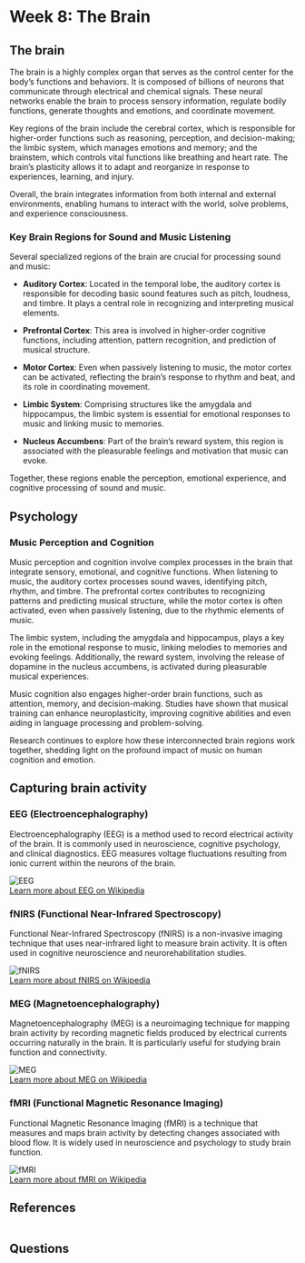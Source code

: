 # Week 8: The Brain


## The brain

The brain is a highly complex organ that serves as the control center for the body’s functions and behaviors. It is composed of billions of neurons that communicate through electrical and chemical signals. These neural networks enable the brain to process sensory information, regulate bodily functions, generate thoughts and emotions, and coordinate movement.

Key regions of the brain include the cerebral cortex, which is responsible for higher-order functions such as reasoning, perception, and decision-making; the limbic system, which manages emotions and memory; and the brainstem, which controls vital functions like breathing and heart rate. The brain’s plasticity allows it to adapt and reorganize in response to experiences, learning, and injury.

Overall, the brain integrates information from both internal and external environments, enabling humans to interact with the world, solve problems, and experience consciousness.

### Key Brain Regions for Sound and Music Listening

Several specialized regions of the brain are crucial for processing sound and music:

- **Auditory Cortex**: Located in the temporal lobe, the auditory cortex is responsible for decoding basic sound features such as pitch, loudness, and timbre. It plays a central role in recognizing and interpreting musical elements.

- **Prefrontal Cortex**: This area is involved in higher-order cognitive functions, including attention, pattern recognition, and prediction of musical structure.

- **Motor Cortex**: Even when passively listening to music, the motor cortex can be activated, reflecting the brain’s response to rhythm and beat, and its role in coordinating movement.

- **Limbic System**: Comprising structures like the amygdala and hippocampus, the limbic system is essential for emotional responses to music and linking music to memories.

- **Nucleus Accumbens**: Part of the brain’s reward system, this region is associated with the pleasurable feelings and motivation that music can evoke.

Together, these regions enable the perception, emotional experience, and cognitive processing of sound and music.

## Psychology

### Music Perception and Cognition

Music perception and cognition involve complex processes in the brain that integrate sensory, emotional, and cognitive functions. When listening to music, the auditory cortex processes sound waves, identifying pitch, rhythm, and timbre. The prefrontal cortex contributes to recognizing patterns and predicting musical structure, while the motor cortex is often activated, even when passively listening, due to the rhythmic elements of music.

The limbic system, including the amygdala and hippocampus, plays a key role in the emotional response to music, linking melodies to memories and evoking feelings. Additionally, the reward system, involving the release of dopamine in the nucleus accumbens, is activated during pleasurable musical experiences.

Music cognition also engages higher-order brain functions, such as attention, memory, and decision-making. Studies have shown that musical training can enhance neuroplasticity, improving cognitive abilities and even aiding in language processing and problem-solving.

Research continues to explore how these interconnected brain regions work together, shedding light on the profound impact of music on human cognition and emotion.


## Capturing brain activity

### EEG (Electroencephalography)

Electroencephalography (EEG) is a method used to record electrical activity of the brain. It is commonly used in neuroscience, cognitive psychology, and clinical diagnostics. EEG measures voltage fluctuations resulting from ionic current within the neurons of the brain.


![EEG](https://upload.wikimedia.org/wikipedia/commons/3/39/EEG_recording.jpg)  
[Learn more about EEG on Wikipedia](https://en.wikipedia.org/wiki/Electroencephalography)


### fNIRS (Functional Near-Infrared Spectroscopy)

Functional Near-Infrared Spectroscopy (fNIRS) is a non-invasive imaging technique that uses near-infrared light to measure brain activity. It is often used in cognitive neuroscience and neurorehabilitation studies.

![fNIRS](https://commons.wikimedia.org/wiki/File:FNIRS.jpg)  
[Learn more about fNIRS on Wikipedia](https://en.wikipedia.org/wiki/Functional_near-infrared_spectroscopy)


### MEG (Magnetoencephalography)

Magnetoencephalography (MEG) is a neuroimaging technique for mapping brain activity by recording magnetic fields produced by electrical currents occurring naturally in the brain. It is particularly useful for studying brain function and connectivity.

![MEG](https://commons.wikimedia.org/wiki/File:MEG_Instrument.jpg)  
[Learn more about MEG on Wikipedia](https://en.wikipedia.org/wiki/Magnetoencephalography)

### fMRI (Functional Magnetic Resonance Imaging)

Functional Magnetic Resonance Imaging (fMRI) is a technique that measures and maps brain activity by detecting changes associated with blood flow. It is widely used in neuroscience and psychology to study brain function.

![fMRI](https://commons.wikimedia.org/wiki/File:FMRI_Scan.jpg)  
[Learn more about fMRI on Wikipedia](https://en.wikipedia.org/wiki/Functional_magnetic_resonance_imaging)



## References

```{bibliography}
```

## Questions
